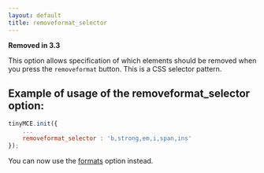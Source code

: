 ```yaml
---
layout: default
title: removeformat_selector
---
```


**Removed in 3.3**

This option allows specification of which elements should be removed when you press the `removeformat` button. This is a CSS selector pattern.

## Example of usage of the removeformat_selector option:

```js
tinyMCE.init({
	...
	removeformat_selector : 'b,strong,em,i,span,ins'
});
```

You can now use the [formats](https://www.tinymce.com/docs-3x/reference/configuration/Configuration3x@formats/) option instead.
